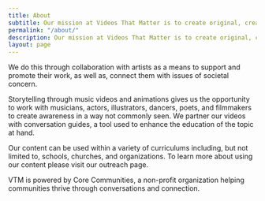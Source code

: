 ```yaml
---
title: About
subtitle: Our mission at Videos That Matter is to create original, creative, and impactful content that activates and educates individuals on issues and values that impact health and wellbeing.
permalink: "/about/"
description: Our mission at Videos That Matter is to create original, creative, and impactful content that activates and educates individuals on issues and values that impact health and wellbeing.
layout: page
---
```


We do this through collaboration with artists as a means to support and promote their work, as well as, connect them with issues of societal concern. 
 
Storytelling through music videos and animations gives us the opportunity to work with musicians, actors, illustrators, dancers, poets, and filmmakers to create awareness in a way not commonly seen. We partner our videos with conversation guides, a tool used to enhance the education of the topic at hand. 
 
Our content can be used within a variety of curriculums including, but not limited to, schools, churches, and organizations. To learn more about using our content please visit our outreach page. 
 
VTM is powered by Core Communities, a non-profit organization helping communities thrive through conversations and connection.